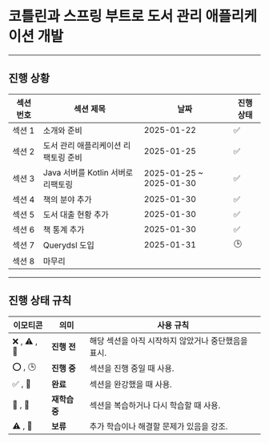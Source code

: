 # 코틀린과 스프링 부트로 도서 관리 애플리케이션 개발

---

## 진행 상황
| 섹션 번호 | 섹션 제목                               | 날짜                      | 진행 상태 |
|-----------|----------------------------------------|-------------------------|--------|
| 섹션 1    | 소개와 준비                  | 2025-01-22              |     ✅  |
| 섹션 2    | 도서 관리 애플리케이션 리팩토링 준비        | 2025-01-25              |    ✅   |
| 섹션 3    | Java 서버를 Kotlin 서버로 리팩토링        | 2025-01-25 ~ 2025-01-30 |   ✅     |
| 섹션 4    | 책의 분야 추가                         | 2025-01-30              |     ✅   |
| 섹션 5    | 도서 대출 현황 추가                      | 2025-01-30              |   ✅     |
| 섹션 6    | 책 통계 추가                           | 2025-01-30              |   ✅     |
| 섹션 7    | Querydsl 도입                          | 2025-01-31              |   🕒     |
| 섹션 8    | 마무리                                 |                         |        |

---

## 진행 상태 규칙
| **이모티콘**    | **의미**         | **사용 규칙**                              |
|-------------|------------------|--------------------------------------------|
| ❌ , ⚠️ , 🛑 | **진행 전**      | 해당 섹션을 아직 시작하지 않았거나 중단했음을 표시. |
| ⭕ , 🕒      | **진행 중**      | 섹션을 진행 중일 때 사용.                   |
| ✅ , 🎉      | **완료**         | 섹션을 완강했을 때 사용.                    |
| 🔄 , 📝     | **재학습 중**    | 섹션을 복습하거나 다시 학습할 때 사용.       |
| ⚠️ , 📌     | **보류**         | 추가 학습이나 해결할 문제가 있음을 강조.     |

